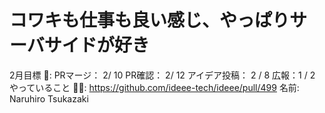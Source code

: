 # コワキも仕事も良い感じ、やっぱりサーバサイドが好き

2月目標 🚀: PRマージ： 2/ 10
PR確認：  2/ 12
アイデア投稿： 2 / 8
広報：1 / 2
やっていること 🏃‍♂️: https://github.com/ideee-tech/ideee/pull/499
名前: Naruhiro Tsukazaki